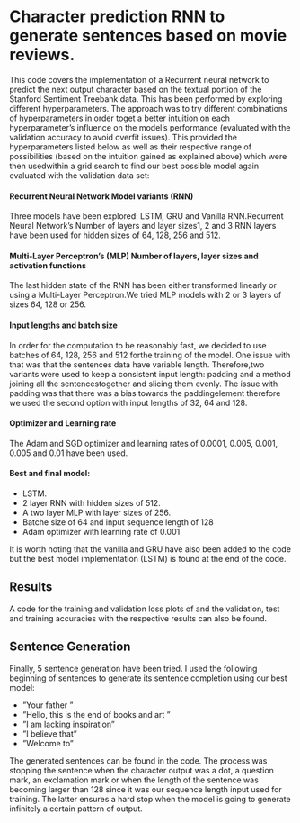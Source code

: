 # Character prediction RNN to generate sentences based on movie reviews.
This code covers the implementation of a Recurrent neural network to predict the next output character based on the textual portion of the Stanford Sentiment Treebank data.  This has been performed by exploring different hyperparameters.  The approach was to try different combinations of hyperparameters in order toget a better intuition on each hyperparameter’s influence on the model’s performance (evaluated with the validation accuracy to avoid overfit issues).  This provided the hyperparameters listed below as well as their respective range of possibilities (based on the intuition gained as explained above) which were then usedwithin a grid search to find our best possible model again evaluated with the validation data set:

#### Recurrent Neural Network Model variants (RNN)
Three models have been explored:  LSTM, GRU and Vanilla RNN.Recurrent Neural Network’s Number of layers and layer sizes1, 2 and 3 RNN layers have been used for hidden sizes of 64, 128, 256 and 512.

#### Multi-Layer Perceptron’s (MLP) Number of layers, layer sizes and activation functions
The last hidden state of the RNN has been either transformed linearly or using a Multi-Layer Perceptron.We tried MLP models with 2 or 3 layers of sizes 64, 128 or 256.

#### Input lengths and batch size
In order for the computation to be reasonably fast, we decided to use batches of 64, 128, 256 and 512 forthe training of the model.  One issue with that was that the sentences data have variable length.  Therefore,two variants were used to keep a consistent input length:  padding and a method joining all the sentencestogether and slicing them evenly.  The issue with padding was that there was a bias towards the paddingelement therefore we used the second option with input lengths of 32, 64 and 128.

#### Optimizer and Learning rate
The Adam and SGD optimizer and learning rates of 0.0001, 0.005, 0.001, 0.005 and 0.01 have been used.

#### Best and final model:

- LSTM.
- 2 layer RNN with hidden sizes of 512.
- A two layer MLP with layer sizes of 256.
- Batche size of 64 and input sequence length of 128
- Adam optimizer with learning rate of 0.001

It is worth noting that the vanilla and GRU have also been added to the code but the best model implementation (LSTM) is found at the end of the code.  

## Results
A code for the training and validation loss plots of and the validation, test and training accuracies with the respective results can also be found.

## Sentence Generation
Finally, 5 sentence generation have been tried. I used the following beginning of sentences to generate its sentence completion using our best model:
- ”Your father ”
- ”Hello, this is the end of books and art ”
- ”I am lacking inspiration”
- ”I believe that”
- ”Welcome to”

The generated sentences can be found in the code. The process was stopping the sentence when the character output was a dot, a question mark, an exclamation mark or when the length of the sentence was becoming larger than 128 since it was our sequence length input used for training.  The latter ensures a hard stop when the model is going to generate infinitely a certain pattern of output. 
